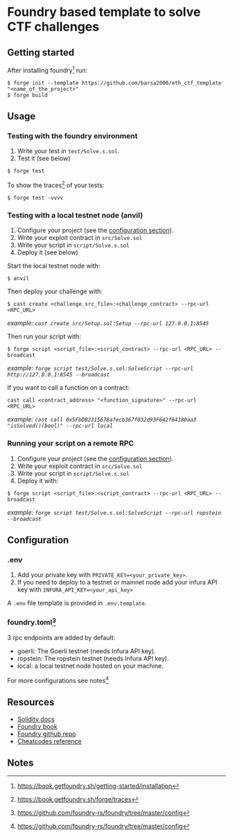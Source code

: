 # Foundry based template to solve CTF challenges

## Getting started

After installing foundry[^1] run:

```
$ forge init --template https://github.com/barsa2000/eth_ctf_template "<name_of_the_project>"
$ forge build
```

## Usage

### Testing with the foundry environment

1. Write your test in `test/Solve.s.sol`.
2. Test it (see below)

```
$ forge test
```

To show the traces[^2] of your tests:

```
$ forge test -vvvv
```

### Testing with a local testnet node (anvil)

1. Configure your project (see the [configuration section](#Configuration)).
2. Write your exploit contract in `src/Solve.sol`
3. Write your script in `script/Solve.s.sol`
4. Deploy it (see below)

Start the local testnet node with:

```
$ anvil
```

Then deploy your challenge with:

```
$ cast create <challenge_src_file>:<challenge_contract> --rpc-url <RPC_URL>
```

*example: `cast create src/Setup.sol:Setup --rpc-url 127.0.0.1:8545`*

Then run your script with:

```
$ forge script <script_file>:<script_contract> --rpc-url <RPC_URL> --broadcast
```

*example: `forge script test/Solve.s.sol:SolveScript --rpc-url http://127.0.0.1:8545 --broadcast`*

If you want to call a function on a contract:

```
cast call <contract_address> "<function_signature>" --rpc-url <RPC_URL>
```

*example: `cast call 0x5FbDB2315678afecb367f032d93F642f64180aa3 "isSolved()(bool)" --rpc-url local`*

### Running your script on a remote RPC

1. Configure your project (see the [configuration section](#Configuration)).
2. Write your exploit contract in `src/Solve.sol`
3. Write your script in `script/Solve.s.sol`
4. Deploy it with:

```
$ forge script <script_file>:<script_contract> --rpc-url <RPC_URL> --broadcast
```

*example: `forge script test/Solve.s.sol:SolveScript --rpc-url ropstein --broadcast`*


## Configuration

### .env

1. Add your private key with `PRIVATE_KEY=<your_private_key>`.
2. If you need to deploy to a testnet or mainnet node add your infura API key with `INFURA_API_KEY=<your_api_key>`

A `.env` file template is provided in `.env.template`.

### foundry.toml[^3]

3 rpc endpoints are added by default:

- goerli: The Goerli testnet (needs Infura API key).
- ropstein: The ropstein testnet (needs Infura API key).
- local: a local testnet node hosted on your machine.

For more configurations see notes[^3]

## Resources

- [Solidity docs](https://docs.soliditylang.org/en/latest/)
- [Foundry book](https://book.getfoundry.sh/)
- [Foundry github repo](https://github.com/foundry-rs/foundry)
- [Cheatcodes reference](https://book.getfoundry.sh/cheatcodes/)

## Notes

[^1]: https://book.getfoundry.sh/getting-started/installation
[^2]: https://book.getfoundry.sh/forge/traces
[^3]: https://github.com/foundry-rs/foundry/tree/master/config

